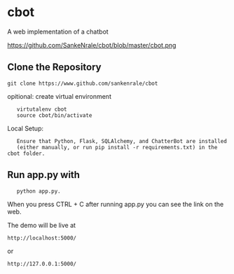 # cbot
A web implementation of a chatbot

https://github.com/SankeNrale/cbot/blob/master/cbot.png

## Clone the Repository

    git clone https://www.github.com/sankenrale/cbot

opitional:
create virtual environment
       
       virtutalenv cbot
       source cbot/bin/activate    
    
Local Setup:                  
                  
       Ensure that Python, Flask, SQLAlchemy, and ChatterBot are installed
       (either manually, or run pip install -r requirements.txt) in the cbot folder.
                            
## Run app.py with 
       
       python app.py.
       
When you press CTRL + C after running app.py you can see the link on the web.
       
The demo will be live at 
       
    http://localhost:5000/ 
       
or       
    
    http://127.0.0.1:5000/
